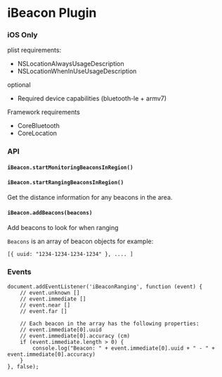 # iBeacon Plugin

### iOS Only

plist requirements:

- NSLocationAlwaysUsageDescription
- NSLocationWhenInUseUsageDescription

optional

- Required device capabilities (bluetooth-le + armv7)

Framework requirements

- CoreBluetooth
- CoreLocation

### API

#### `iBeacon.startMonitoringBeaconsInRegion()`


####  `iBeacon.startRangingBeaconsInRegion()`

Get the distance information for any beacons in the area.

#### `iBeacon.addBeacons(beacons)`

Add beacons to look for when ranging

`Beacons` is an array of beacon objects for example:

```
[{ uuid: "1234-1234-1234-1234" }, .... ]
```

### Events

```
document.addEventListener('iBeaconRanging', function (event) {
	// event.unknown []
	// event.immediate []
	// event.near []
	// event.far []
	
	// Each beacon in the array has the following properties:
	// event.immediate[0].uuid
	// event.immediate[0].accuracy (cm)
	if (event.immediate.length > 0) {
    	console.log("Beacon: " + event.immediate[0].uuid + " - " + event.immediate[0].accuracy)
    }
}, false);
```
